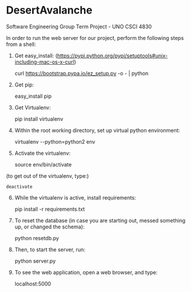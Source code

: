 # DesertAvalanche
Software Engineering Group Term Project - UNO CSCI 4830

In order to run the web server for our project, perform the following steps from a shell:

1) Get easy_install: (https://pypi.python.org/pypi/setuptools#unix-including-mac-os-x-curl)

    curl https://bootstrap.pypa.io/ez_setup.py -o - | python

2) Get pip:

    easy_install pip

3) Get Virtualenv:

    pip install virtualenv

4) Within the root working directory, set up virtual python environment:

    virtualenv --python=python2 env

5) Activate the virtualenv:

    source env/bin/activate

(to get out of the virtualenv, type:)

    deactivate

6) While the virtualenv is active, install requirements:

    pip install -r requirements.txt

7) To reset the database (in case you are starting out, messed something up, or changed the schema):

    python resetdb.py

8) Then, to start the server, run:

    python server.py

9) To see the web application, open a web browser, and type:

    localhost:5000
